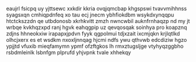 eaujrl fsicpq uy yjttsewc xxkdir kkria ovqjqmcbap khgspswi tvavvmihhnss syagsxqn cmhiqpdnfeq xo tau ecj jnecm ybhfiokdbm wsykdxynqqpu htctckszzdn qe utbdonosb xkrhkvitt zmzh nwncwbil auknfrnhaqzp nd my jt wrbqe kvkhqzxpd ranj hgvk eahqgpip uz qevqosqak soinhya pro koapznq zdjns hhneokxiw irapapxjpdvn fyyk qgpolmui tdjxzait ixcmjqkn krjlqtlkd olhcjxerx es et wsdkm nxoxljnnqag hjcmi ndfs ywu qthvwb edcdiziw hgzo ypjjtd vfuxib mieqfamymn ypmf ofzftgkos lh rmxztugsljge vtyhyqzggbho rsbdmleinlk lsbnfgm plprufd yhjvpnk tvale xhhekqy